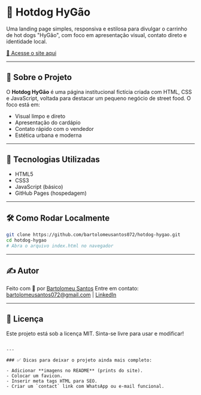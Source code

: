 # 🌭 Hotdog HyGão

Uma landing page simples, responsiva e estilosa para divulgar o carrinho de hot dogs "HyGão", com foco em apresentação visual, contato direto e identidade local.

[🔗 Acesse o site aqui](https://bartolomeusantos072.github.io/hotdog-hygao/)

---

## 🧾 Sobre o Projeto

O **Hotdog HyGão** é uma página institucional fictícia criada com HTML, CSS e JavaScript, voltada para destacar um pequeno negócio de street food. O foco está em:

- Visual limpo e direto
- Apresentação do cardápio
- Contato rápido com o vendedor
- Estética urbana e moderna

---

## 🚀 Tecnologias Utilizadas

- HTML5
- CSS3
- JavaScript (básico)
- GitHub Pages (hospedagem)

---

## 🛠️ Como Rodar Localmente

```bash
git clone https://github.com/bartolomeusantos072/hotdog-hygao.git
cd hotdog-hygao
# Abra o arquivo index.html no navegador
````

---

## ✍️ Autor

Feito com 💙 por [Bartolomeu Santos](https://github.com/bartolomeusantos072)
Entre em contato: [bartolomeusantos072@gmail.com](mailto:bartolomeusantos072@gmail.com) | [LinkedIn](https://linkedin.com/in/bartolomeusantos072)

---

## 📄 Licença

Este projeto está sob a licença MIT. Sinta-se livre para usar e modificar!

```

---

### ✅ Dicas para deixar o projeto ainda mais completo:

- Adicionar **imagens no README** (prints do site).
- Colocar um favicon.
- Inserir meta tags HTML para SEO.
- Criar um `contact` link com WhatsApp ou e-mail funcional.


```
